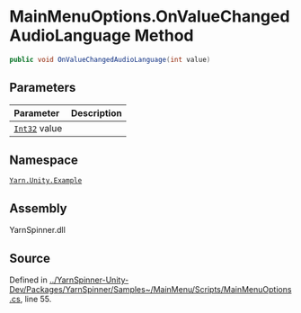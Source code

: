# MainMenuOptions.OnValueChangedAudioLanguage Method


```csharp
public void OnValueChangedAudioLanguage(int value)
```

## Parameters
|Parameter|Description|
|:---|:---|
|[`Int32`](https://docs.microsoft.com/dotnet/api/System.Int32) value||


## Namespace
[`Yarn.Unity.Example`](/api/csharp/yarn.unity.example/README.md)

## Assembly
YarnSpinner.dll

## Source
Defined in [../YarnSpinner-Unity-Dev/Packages/YarnSpinner/Samples~/MainMenu/Scripts/MainMenuOptions.cs](https://github.com/YarnSpinnerTool/YarnSpinner-Unity//blob/develop/Samples~/MainMenu/Scripts/MainMenuOptions.cs#L55), line 55.
